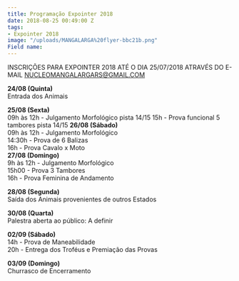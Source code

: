 ```yaml
---
title: Programação Expointer 2018
date: 2018-08-25 00:49:00 Z
tags:
- Expointer 2018
image: "/uploads/MANGALARGA%20flyer-bbc21b.png"
Field name: 
---
```


INSCRIÇÕES PARA EXPOINTER 2018
ATÉ O DIA 25/07/2018
ATRAVÉS DO E-MAIL NUCLEOMANGALARGARS@GMAIL.COM

**24/08 (Quinta)**  
Entrada dos Animais

**25/08 (Sexta)**  
09h às 12h - Julgamento Morfológico pista 14/15 
15h - Prova funcional 5 tambores pista 14/15
**26/08 (Sábado)**  
09h às 12h - Julgamento Morfológico  
14:30h - Prova de 6 Balizas  
16h - Prova Cavalo x Moto  
**27/08 (Domingo)**  
9h às 12h - Julgamento Morfológico  
15h00 - Prova 3 Tambores  
16h - Prova Feminina de Andamento  

**28/08 (Segunda)**  
Saída dos Animais provenientes de outros Estados  

**30/08 (Quarta)**  
Palestra aberta ao público: A definir

**02/09 (Sábado)**  
14h - Prova de Maneabilidade  
20h - Entrega dos Troféus e Premiação das Provas  

**03/09 (Domingo)**  
Churrasco de Encerramento  
